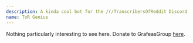 ```yaml
---
description: A kinda cool bot for the /r/TranscribersOfReddit Discord
name: ToR Genius
---
```


Nothing particularly interesting to see here. Donate to GrafeasGroup [here](https://www.patreon.com/grafeasgroup).

